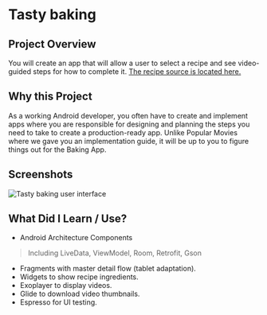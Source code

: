 # Tasty baking

## Project Overview
You will create an app that will allow a user to select a recipe and see video-guided steps for how to complete it. 
[The recipe source is located here.](http://go.udacity.com/android-baking-app-json)

## Why this Project
As a working Android developer, you often have to create and implement apps where you are responsible for designing and planning the steps you need to take to create a production-ready app. Unlike Popular Movies where we gave you an implementation guide, it will be up to you to figure things out for the Baking App.

## Screenshots
![Tasty baking user interface](https://preview.ibb.co/d27rWd/tasty_baking.jpg "Tasty baking user interface")

## What Did I Learn / Use?
- Android Architecture Components 
> Including LiveData, ViewModel, Room, Retrofit, Gson
- Fragments with master detail flow (tablet adaptation).
- Widgets to show recipe ingredients.
- Exoplayer to display videos.
- Glide to download video thumbnails.
- Espresso for UI testing.
